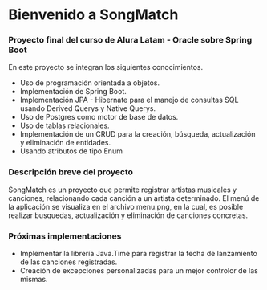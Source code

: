 # Bienvenido a SongMatch
### Proyecto final del curso de Alura Latam - Oracle sobre Spring Boot
En este proyecto se integran los siguientes conocimientos.

* Uso de programación orientada a objetos.
* Implementación de Spring Boot.
* Implementación JPA - Hibernate para el manejo de consultas SQL usando Derived Querys y Native Querys.
* Uso de Postgres como motor de base de datos.
* Uso de tablas relacionales.
* Implementación de un CRUD para la creación, búsqueda, actualización y eliminación de entidades.
* Usando atributos de tipo Enum

### Descripción breve del proyecto

SongMatch es un proyecto que permite registrar artistas musicales y canciones, relacionando cada canción a un artista determinado.
El menú de la aplicación se visualiza en el archivo menu.png, en la cual, es posible realizar busquedas, actualización y eliminación de canciones concretas.

### Próximas implementaciones

* Implementar la librería Java.Time para registrar la fecha de lanzamiento de las canciones registradas.
* Creación de excepciones personalizadas para un mejor controlor de las mismas.
